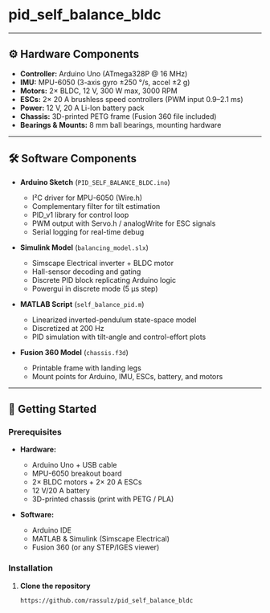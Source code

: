 # pid_self_balance_bldc

---

## ⚙️ Hardware Components

- **Controller:** Arduino Uno (ATmega328P @ 16 MHz)  
- **IMU:** MPU-6050 (3-axis gyro ±250 °/s, accel ±2 g)  
- **Motors:** 2× BLDC, 12 V, 300 W max, 3000 RPM  
- **ESCs:** 2× 20 A brushless speed controllers (PWM input 0.9–2.1 ms)  
- **Power:** 12 V, 20 A Li-Ion battery pack  
- **Chassis:** 3D-printed PETG frame (Fusion 360 file included)  
- **Bearings & Mounts:** 8 mm ball bearings, mounting hardware  

---

## 🛠️ Software Components

- **Arduino Sketch** (`PID_SELF_BALANCE_BLDC.ino`)  
  - I²C driver for MPU-6050 (Wire.h)  
  - Complementary filter for tilt estimation  
  - PID_v1 library for control loop  
  - PWM output with Servo.h / analogWrite for ESC signals  
  - Serial logging for real-time debug

- **Simulink Model** (`balancing_model.slx`)  
  - Simscape Electrical inverter + BLDC motor  
  - Hall-sensor decoding and gating  
  - Discrete PID block replicating Arduino logic  
  - Powergui in discrete mode (5 µs step)

- **MATLAB Script** (`self_balance_pid.m`)  
  - Linearized inverted-pendulum state-space model  
  - Discretized at 200 Hz  
  - PID simulation with tilt-angle and control-effort plots

- **Fusion 360 Model** (`chassis.f3d`)  
  - Printable frame with landing legs  
  - Mount points for Arduino, IMU, ESCs, battery, and motors

---

## 🚀 Getting Started

### Prerequisites

- **Hardware:**  
  - Arduino Uno + USB cable  
  - MPU-6050 breakout board  
  - 2× BLDC motors + 2× 20 A ESCs  
  - 12 V/20 A battery  
  - 3D-printed chassis (print with PETG / PLA)

- **Software:**  
  - Arduino IDE  
  - MATLAB & Simulink (Simscape Electrical)  
  - Fusion 360 (or any STEP/IGES viewer)

### Installation

1. **Clone the repository**
   ```bash
   https://github.com/rassulz/pid_self_balance_bldc
